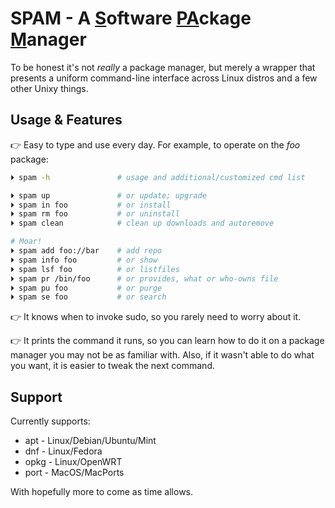 
# SPAM - A <u>S</u>oftware <u>PA</u>ckage <u>M</u>anager #

To be honest it's not *really* a package manager,
but merely a wrapper that presents a uniform command-line interface
across Linux distros and a few other Unixy things.


## Usage & Features ##

👉  Easy to type and use every day.
For example, to operate on the *foo* package:

```sh
⏵ spam -h               # usage and additional/customized cmd list

⏵ spam up               # or update; upgrade
⏵ spam in foo           # or install
⏵ spam rm foo           # or uninstall
⏵ spam clean            # clean up downloads and autoremove

# Moar!
⏵ spam add foo://bar    # add repo
⏵ spam info foo         # or show
⏵ spam lsf foo          # or listfiles
⏵ spam pr /bin/foo      # or provides, what or who-owns file
⏵ spam pu foo           # or purge
⏵ spam se foo           # or search
```

👉  It knows when to invoke sudo,
so you rarely need to worry about it.

👉  It prints the command it runs,
so you can learn how to do it on a package manager you may not be as familiar
with.
Also, if it wasn't able to do what you want,
it is easier to tweak the next command.


## Support ##

Currently supports:

- apt - Linux/Debian/Ubuntu/Mint
- dnf - Linux/Fedora
- opkg - Linux/OpenWRT
- port - MacOS/MacPorts

With hopefully more to come as time allows.


<!---
* [Learn Markdown](https://bitbucket.org/tutorials/markdowndemo)
-->
